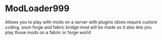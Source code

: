 # ModLoader999
Allows you to play with mods on a server with plugins (does require custom coding, soon forge and fabric bridge mod will be made so it also lets you play those mods on a fabric or forge world
